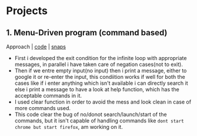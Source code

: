 # Projects
## 1. Menu-Driven program (command based)   
Approach | [code](https://github.com/AdicherlaVenkataSai/iiec-python/blob/master/projects/1.%20Menu-Driven(commands%20based)/app.py) | [snaps](https://github.com/AdicherlaVenkataSai/iiec-python/tree/master/projects/1.%20Menu-Driven(commands%20based)/snaps)    

-  First i developed the exit condition for the infinite loop with appropriate messages, in parallel i have taken care of negation cases(not to exit).
-  Then if we entre empty input(no input) then i print a message, either to google it or re-enter the input, this condiition works if well for both the cases like if i enter anything which isn't available i can directly search it else i print a message to have a look at help function, which has the acceptable commands in it.
-  I used clear function in order to avoid the mess and look clean in case of  more commands used.
-  This code clear the bug of no/donot search/launch/start of the commands, but it isn't capable of handling commands like `dont start chrome but start firefox`, am working on it.

